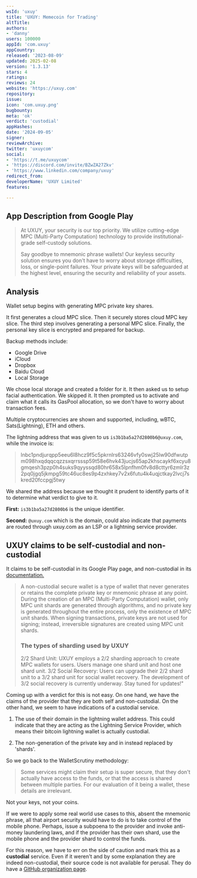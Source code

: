 ```yaml
---
wsId: 'uxuy'
title: 'UXUY: Memecoin for Trading'
altTitle: 
authors:
- 'danny'
users: 100000
appId: 'com.uxuy'
appCountry: 
released: '2023-08-09'
updated: 2025-02-08
version: '1.3.13'
stars: 4
ratings: 
reviews: 24
website: 'https://uxuy.com'
repository: 
issue: 
icon: 'com.uxuy.png'
bugbounty: 
meta: 'ok'
verdict: 'custodial'
appHashes: 
date: '2024-09-05'
signer: 
reviewArchive: 
twitter: 'uxuycom'
social:
- 'https://t.me/uxuycom'
- 'https://discord.com/invite/BZwZA27Zkv'
- 'https://www.linkedin.com/company/uxuy'
redirect_from: 
developerName: 'UXUY Limited'
features: 

---
```


## App Description from Google Play

> At UXUY, your security is our top priority. We utilize cutting-edge MPC (Multi-Party Computation) technology to provide institutional-grade self-custody solutions.
>
> Say goodbye to mnemonic phrase wallets! Our keyless security solution ensures you don't have to worry about storage difficulties, loss, or single-point failures. Your private keys will be safeguarded at the highest level, ensuring the security and reliability of your assets.

## Analysis 

Wallet setup begins with generating MPC private key shares.

It first generates a cloud MPC slice. Then it securely stores cloud MPC key slice. The third step involves generating a personal MPC slice. Finally, the personal key slice is encrypted and prepared for backup.

Backup methods include:

- Google Drive
- iCloud
- Dropbox
- Baidu Cloud
- Local Storage

We chose local storage and created a folder for it. It then asked us to setup facial authentication. We skipped it. It then prompted us to activate and claim what it calls its GasPool allocation, so we don't have to worry about transaction fees.

Multiple cryptocurrencies are shown and supported, including, wBTC, Sats(Lightning), ETH and others.

The lightning address that was given to us `is3b1ba5a27d2800b6@uxuy.com`, while the invoice is:

> lnbc1pndjurqpp5eeu6l8hcz9f5c5pkrnlrs63246vfy0swj25lw90dfwutpm098hxqdqqcqzzsxqrrsssp59t58e6hvk43jucjs65ap2khscaykf6xcyu8gmqesh3pzp0h4suks9qyyssqd80hr658x5lpnfhm0fv8d8cttyr6zmlr3z2pq0jgq5jkmpg59tc46uc8es9p4zxhkey7v2x6futu4k4uqjctkay2lvcj7skred20fccpgj5twy

We shared the address because we thought it prudent to identify parts of it to determine what verdict to give to it. 

**First:** `is3b1ba5a27d2800b6` is the unique identifier.

**Second:** `@uxuy.com` which is the domain, could also indicate that payments are routed through uxuy.com as an LSP or a lightning service provider. 

## UXUY claims to be self-custodial and non-custodial

It claims to be self-custodial in its Google Play page, and non-custodial in its [documentation.](https://docs.uxuy.com/mpc-wallet/)

> A non-custodial secure wallet is a type of wallet that never generates or retains the complete private key or mnemonic phrase at any point. During the creation of an MPC (Multi-Party Computation) wallet, only MPC unit shards are generated through algorithms, and no private key is generated throughout the entire process, only the existence of MPC unit shards. When signing transactions, private keys are not used for signing; instead, irreversible signatures are created using MPC unit shards.
>
> ### The types of sharding used by UXUY
>
> 2/2 Shard Unit: UXUY employs a 2/2 sharding approach to create MPC wallets for users. Users manage one shard unit and host one shard unit. 3/2 Social Recovery: Users can upgrade their 2/2 shard unit to a 3/2 shard unit for social wallet recovery. The development of 3/2 social recovery is currently underway. Stay tuned for updates!" 

Coming up with a verdict for this is not easy. On one hand, we have the claims of the provider that they are both self and non-custodial. On the other hand, we seem to have indications of a custodial service. 

1. The use of their domain in the lightning wallet address. This could indicate that they are acting as the Lightning Service Provider, which means their bitcoin lightning wallet is actually custodial. 

2. The non-generation of the private key and in instead replaced by 'shards'. 

So we go back to the WalletScrutiny methodology:

> Some services might claim their setup is super secure, that they don't   actually have access to the funds, or that the access is shared between  multiple parties. For our evaluation of it being a wallet, these details are  irrelevant.

Not your keys, not your coins. 

If we were to apply some real world use cases to this, absent the mnemonic phrase, all that airport security would have to do is to take control of the mobile phone. Perhaps, issue a subpoena to the provider and invoke anti-money laundering laws, and if the provider has their own shard, use the mobile phone and the provider shard to control the funds. 

For this reason, we have to err on the side of caution and mark this as a **custodial** service. Even if it weren't and by some explanation they are indeed non-custodial, their source code is not available for perusal. They do have a [GitHub organization page](https://github.com/orgs/uxuycom/repositories).
